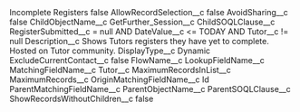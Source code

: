 <?xml version="1.0" encoding="UTF-8"?>
<CustomMetadata xmlns="http://soap.sforce.com/2006/04/metadata" xmlns:xsi="http://www.w3.org/2001/XMLSchema-instance" xmlns:xsd="http://www.w3.org/2001/XMLSchema">
    <label>Incomplete Registers</label>
    <protected>false</protected>
    <values>
        <field>AllowRecordSelection__c</field>
        <value xsi:type="xsd:boolean">false</value>
    </values>
    <values>
        <field>AvoidSharing__c</field>
        <value xsi:type="xsd:boolean">false</value>
    </values>
    <values>
        <field>ChildObjectName__c</field>
        <value xsi:type="xsd:string">GetFurther_Session__c</value>
    </values>
    <values>
        <field>ChildSOQLClause__c</field>
        <value xsi:type="xsd:string">RegisterSubmitted__c = null AND DateValue__c &lt;= TODAY AND Tutor__c != null</value>
    </values>
    <values>
        <field>Description__c</field>
        <value xsi:type="xsd:string">Shows Tutors registers they have yet to complete. Hosted on Tutor community.</value>
    </values>
    <values>
        <field>DisplayType__c</field>
        <value xsi:type="xsd:string">Dynamic</value>
    </values>
    <values>
        <field>ExcludeCurrentContact__c</field>
        <value xsi:type="xsd:boolean">false</value>
    </values>
    <values>
        <field>FlowName__c</field>
        <value xsi:nil="true"/>
    </values>
    <values>
        <field>LookupFieldName__c</field>
        <value xsi:nil="true"/>
    </values>
    <values>
        <field>MatchingFieldName__c</field>
        <value xsi:type="xsd:string">Tutor__c</value>
    </values>
    <values>
        <field>MaximumRecordsInList__c</field>
        <value xsi:nil="true"/>
    </values>
    <values>
        <field>MaximumRecords__c</field>
        <value xsi:nil="true"/>
    </values>
    <values>
        <field>OriginMatchingFieldName__c</field>
        <value xsi:type="xsd:string">Id</value>
    </values>
    <values>
        <field>ParentMatchingFieldName__c</field>
        <value xsi:nil="true"/>
    </values>
    <values>
        <field>ParentObjectName__c</field>
        <value xsi:nil="true"/>
    </values>
    <values>
        <field>ParentSOQLClause__c</field>
        <value xsi:nil="true"/>
    </values>
    <values>
        <field>ShowRecordsWithoutChildren__c</field>
        <value xsi:type="xsd:boolean">false</value>
    </values>
</CustomMetadata>
